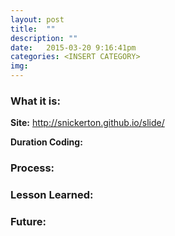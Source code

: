 ```yaml
---
layout: post
title:  ""
description: ""
date:   2015-03-20 9:16:41pm
categories: <INSERT CATEGORY>
img: 
---
```

<h3><b>What it is:</b></h3> 

<b>Site:</b> <http://snickerton.github.io/slide/> 

<b>Duration Coding:</b> 

<h3><b>Process:</b></h3> 


<h3><b>Lesson Learned:</b></h3>

<h3><b>Future:</b></h3> 





